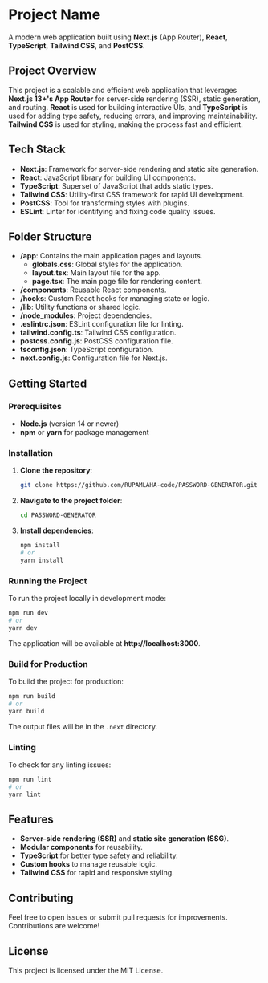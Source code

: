 # Project Name

A modern web application built using **Next.js** (App Router), **React**, **TypeScript**, **Tailwind CSS**, and **PostCSS**.

## Project Overview
This project is a scalable and efficient web application that leverages **Next.js 13+'s App Router** for server-side rendering (SSR), static generation, and routing. **React** is used for building interactive UIs, and **TypeScript** is used for adding type safety, reducing errors, and improving maintainability. **Tailwind CSS** is used for styling, making the process fast and efficient.

## Tech Stack
- **Next.js**: Framework for server-side rendering and static site generation.
- **React**: JavaScript library for building UI components.
- **TypeScript**: Superset of JavaScript that adds static types.
- **Tailwind CSS**: Utility-first CSS framework for rapid UI development.
- **PostCSS**: Tool for transforming styles with plugins.
- **ESLint**: Linter for identifying and fixing code quality issues.

## Folder Structure
- **/app**: Contains the main application pages and layouts.
  - **globals.css**: Global styles for the application.
  - **layout.tsx**: Main layout file for the app.
  - **page.tsx**: The main page file for rendering content.
- **/components**: Reusable React components.
- **/hooks**: Custom React hooks for managing state or logic.
- **/lib**: Utility functions or shared logic.
- **/node_modules**: Project dependencies.
- **.eslintrc.json**: ESLint configuration file for linting.
- **tailwind.config.ts**: Tailwind CSS configuration.
- **postcss.config.js**: PostCSS configuration file.
- **tsconfig.json**: TypeScript configuration.
- **next.config.js**: Configuration file for Next.js.

## Getting Started
### Prerequisites
- **Node.js** (version 14 or newer)
- **npm** or **yarn** for package management

### Installation
1. **Clone the repository**:
   ```sh
   git clone https://github.com/RUPAMLAHA-code/PASSWORD-GENERATOR.git
   ```
2. **Navigate to the project folder**:
   ```sh
   cd PASSWORD-GENERATOR
   ```
3. **Install dependencies**:
   ```sh
   npm install
   # or
   yarn install
   ```

### Running the Project
To run the project locally in development mode:
```sh
npm run dev
# or
yarn dev
```
The application will be available at **http://localhost:3000**.

### Build for Production
To build the project for production:
```sh
npm run build
# or
yarn build
```
The output files will be in the `.next` directory.

### Linting
To check for any linting issues:
```sh
npm run lint
# or
yarn lint
```

## Features
- **Server-side rendering (SSR)** and **static site generation (SSG)**.
- **Modular components** for reusability.
- **TypeScript** for better type safety and reliability.
- **Custom hooks** to manage reusable logic.
- **Tailwind CSS** for rapid and responsive styling.

## Contributing
Feel free to open issues or submit pull requests for improvements. Contributions are welcome!

## License
This project is licensed under the MIT License.


